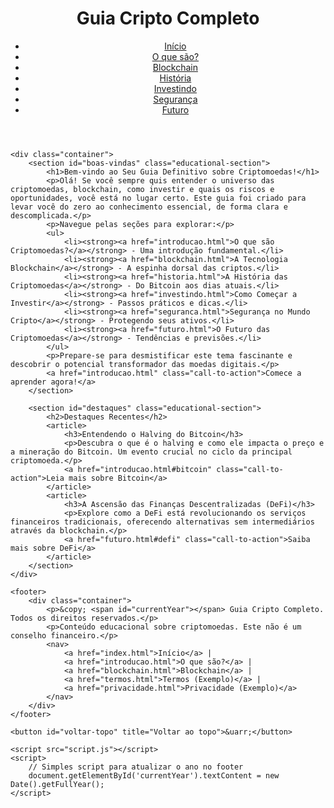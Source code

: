 <!DOCTYPE html>
<html lang="pt-br">
<head>
    <meta charset="UTF-8">
    <meta name="viewport" content="width=device-width, initial-scale=1.0">
    <meta name="description" content="Seu Guia Completo para Entender Criptomoedas e a Tecnologia Blockchain. Aprenda do básico ao avançado.">
    <title>Guia Cripto Completo - Início</title>
    <link rel="stylesheet" href="style.css">
</head>
<body>
    <header>
        <div class="container">
            <div id="branding">
                <h1><span class="highlight">Guia</span> Cripto Completo</h1>
            </div>
            <nav>
                <ul>
                    <li class="current"><a href="index.html">Início</a></li>
                    <li><a href="introducao.html">O que são?</a></li>
                    <li><a href="blockchain.html">Blockchain</a></li>
                    <li><a href="historia.html">História</a></li>
                    <li><a href="investindo.html">Investindo</a></li>
                    <li><a href="seguranca.html">Segurança</a></li>
                    <li><a href="futuro.html">Futuro</a></li>
                </ul>
            </nav>
        </div>
    </header>

    <div class="container">
        <section id="boas-vindas" class="educational-section">
            <h1>Bem-vindo ao Seu Guia Definitivo sobre Criptomoedas!</h1>
            <p>Olá! Se você sempre quis entender o universo das criptomoedas, blockchain, como investir e quais os riscos e oportunidades, você está no lugar certo. Este guia foi criado para levar você do zero ao conhecimento essencial, de forma clara e descomplicada.</p>
            <p>Navegue pelas seções para explorar:</p>
            <ul>
                <li><strong><a href="introducao.html">O que são Criptomoedas?</a></strong> - Uma introdução fundamental.</li>
                <li><strong><a href="blockchain.html">A Tecnologia Blockchain</a></strong> - A espinha dorsal das criptos.</li>
                <li><strong><a href="historia.html">A História das Criptomoedas</a></strong> - Do Bitcoin aos dias atuais.</li>
                <li><strong><a href="investindo.html">Como Começar a Investir</a></strong> - Passos práticos e dicas.</li>
                <li><strong><a href="seguranca.html">Segurança no Mundo Cripto</a></strong> - Protegendo seus ativos.</li>
                <li><strong><a href="futuro.html">O Futuro das Criptomoedas</a></strong> - Tendências e previsões.</li>
            </ul>
            <p>Prepare-se para desmistificar este tema fascinante e descobrir o potencial transformador das moedas digitais.</p>
            <a href="introducao.html" class="call-to-action">Comece a aprender agora!</a>
        </section>

        <section id="destaques" class="educational-section">
            <h2>Destaques Recentes</h2>
            <article>
                <h3>Entendendo o Halving do Bitcoin</h3>
                <p>Descubra o que é o halving e como ele impacta o preço e a mineração do Bitcoin. Um evento crucial no ciclo da principal criptomoeda.</p>
                <a href="introducao.html#bitcoin" class="call-to-action">Leia mais sobre Bitcoin</a>
            </article>
            <article>
                <h3>A Ascensão das Finanças Descentralizadas (DeFi)</h3>
                <p>Explore como a DeFi está revolucionando os serviços financeiros tradicionais, oferecendo alternativas sem intermediários através da blockchain.</p>
                <a href="futuro.html#defi" class="call-to-action">Saiba mais sobre DeFi</a>
            </article>
        </section>
    </div>

    <footer>
        <div class="container">
            <p>&copy; <span id="currentYear"></span> Guia Cripto Completo. Todos os direitos reservados.</p>
            <p>Conteúdo educacional sobre criptomoedas. Este não é um conselho financeiro.</p>
            <nav>
                <a href="index.html">Início</a> |
                <a href="introducao.html">O que são?</a> |
                <a href="blockchain.html">Blockchain</a> |
                <a href="termos.html">Termos (Exemplo)</a> |
                <a href="privacidade.html">Privacidade (Exemplo)</a>
            </nav>
        </div>
    </footer>

    <button id="voltar-topo" title="Voltar ao topo">&uarr;</button>

    <script src="script.js"></script>
    <script>
        // Simples script para atualizar o ano no footer
        document.getElementById('currentYear').textContent = new Date().getFullYear();
    </script>
</body>
</html>